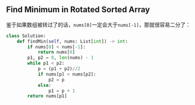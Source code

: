 ## Find Minimum in Rotated Sorted Array

鉴于如果数组被转过了的话，```nums[0]```一定会大于```nums[-1]```，那就很容易二分了：

```python
class Solution:
    def findMin(self, nums: List[int]) -> int:
        if nums[0] < nums[-1]:
            return nums[0]
        p1, p2 = 0, len(nums) - 1
        while p1 < p2:
            p = (p1 + p2)//2
            if nums[p] < nums[p2]:
                p2 = p
            else:
                p1 = p + 1
        return nums[p1]
```
